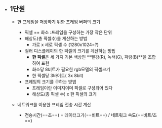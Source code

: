 - ## 1단원
	- 한 프레임을 저장하기 위한 프레임 버퍼의 크기
		- 픽셀 == 화소 :프레임을 구성하는 가장 작은 단위
		- 해상도(총 픽셀수)를 계산하는 방법
			- 가로 x 세로 픽셀 수 (1280x1024=?)
		- 컬러 디스플레이의 한 픽셀의 크기를 계산하는 방법
			- **한 픽셀**은 세 가지 기본 색상인 **빨강(R), 녹색(G), 파랑(B)**을 조합하여 표현
			- 화소당 8비트가 필요한 rgb모델의 픽셀크기
			- 한 픽셀당 3바이트( 3x 8bit)
		- 프레임의 크기를 구하는 방법
			- 프레임이란 이미지이며 픽셀로 구성되어 있다
			- 해상도(총 픽셀 수) x 한 픽셀의 크기
			
	- 네트워크를 이용한 프레임 전송 시간 계산
		- 전송시간(==초==) = 데이터크기(==비트==) / 네트워크 속도(==비트/초==)